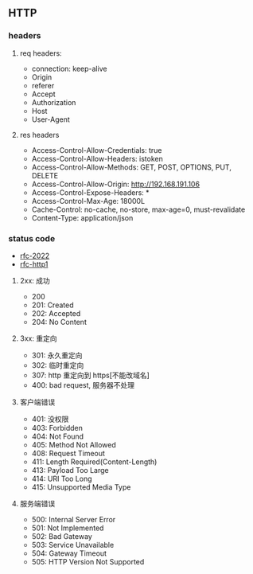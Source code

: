 ## HTTP

### headers

1. req headers:

   - connection: keep-alive
   - Origin
   - referer
   - Accept
   - Authorization
   - Host
   - User-Agent

2. res headers

   - Access-Control-Allow-Credentials: true
   - Access-Control-Allow-Headers: istoken
   - Access-Control-Allow-Methods: GET, POST, OPTIONS, PUT, DELETE
   - Access-Control-Allow-Origin: http://192.168.191.106
   - Access-Control-Expose-Headers: \*
   - Access-Control-Max-Age: 18000L
   - Cache-Control: no-cache, no-store, max-age=0, must-revalidate
   - Content-Type: application/json

### status code

- [rfc-2022](https://www.ietf.org/rfc/rfc9110.txt)
- [rfc-http1](https://datatracker.ietf.org/doc/html/rfc7231#section-6.3.2)

1. 2xx: 成功

   - 200
   - 201: Created
   - 202: Accepted
   - 204: No Content

2. 3xx: 重定向

   - 301: 永久重定向
   - 302: 临时重定向
   - 307: http 重定向到 https[不能改域名]
   - 400: bad request, 服务器不处理

3. 客户端错误

   - 401: 没权限
   - 403: Forbidden
   - 404: Not Found
   - 405: Method Not Allowed
   - 408: Request Timeout
   - 411: Length Required(Content-Length)
   - 413: Payload Too Large
   - 414: URI Too Long
   - 415: Unsupported Media Type

4. 服务端错误

   - 500: Internal Server Error
   - 501: Not Implemented
   - 502: Bad Gateway
   - 503: Service Unavailable
   - 504: Gateway Timeout
   - 505: HTTP Version Not Supported

